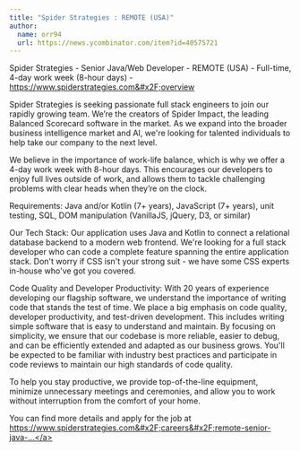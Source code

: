 ```yaml
---
title: "Spider Strategies : REMOTE (USA)"
author:
  name: orr94
  url: https://news.ycombinator.com/item?id=40575721
---
```

Spider Strategies - Senior Java&#x2F;Web Developer - REMOTE (USA) - Full-time, 4-day work week (8-hour days) - <a href="https:&#x2F;&#x2F;www.spiderstrategies.com&#x2F;overview" rel="nofollow">https:&#x2F;&#x2F;www.spiderstrategies.com&#x2F;overview</a>

Spider Strategies is seeking passionate full stack engineers to join our rapidly growing team. We’re the creators of Spider Impact, the leading Balanced Scorecard software in the market. As we expand into the broader business intelligence market and AI, we&#x27;re looking for talented individuals to help take our company to the next level.

We believe in the importance of work-life balance, which is why we offer a 4-day work week with 8-hour days. This encourages our developers to enjoy full lives outside of work, and allows them to tackle challenging problems with clear heads when they’re on the clock.

Requirements: Java and&#x2F;or Kotlin (7+ years), JavaScript (7+ years), unit testing, SQL, DOM manipulation (VanillaJS, jQuery, D3, or similar)

Our Tech Stack: Our application uses Java and Kotlin to connect a relational database backend to a modern web frontend. We&#x27;re looking for a full stack developer who can code a complete feature spanning the entire application stack. Don&#x27;t worry if CSS isn&#x27;t your strong suit - we have some CSS experts in-house who&#x27;ve got you covered.

Code Quality and Developer Productivity: With 20 years of experience developing our flagship software, we understand the importance of writing code that stands the test of time. We place a big emphasis on code quality, developer productivity, and test-driven development. This includes writing simple software that is easy to understand and maintain. By focusing on simplicity, we ensure that our codebase is more reliable, easier to debug, and can be efficiently extended and adapted as our business grows. You&#x27;ll be expected to be familiar with industry best practices and participate in code reviews to maintain our high standards of code quality.

To help you stay productive, we provide top-of-the-line equipment, minimize unnecessary meetings and ceremonies, and allow you to work without interruption from the comfort of your home.

You can find more details and apply for the job at <a href="https:&#x2F;&#x2F;www.spiderstrategies.com&#x2F;careers&#x2F;remote-senior-java-web" rel="nofollow">https:&#x2F;&#x2F;www.spiderstrategies.com&#x2F;careers&#x2F;remote-senior-java-...</a>
